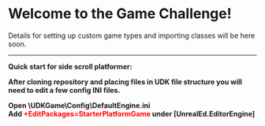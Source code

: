 <h1>Welcome to the Game Challenge!</h1>
<p>Details for setting up custom game types and importing classes will be here soon.</p>
<hr />
<p><strong>Quick start for side scroll platformer:</srong></p>
<p>After cloning repository and placing files in UDK file structure you will need to edit a few config INI files.</p>
<p>Open \UDKGame\Config\DefaultEngine.ini<br>
Add <span style="color:#f00">+EditPackages=StarterPlatformGame</span> under [UnrealEd.EditorEngine]</p>
